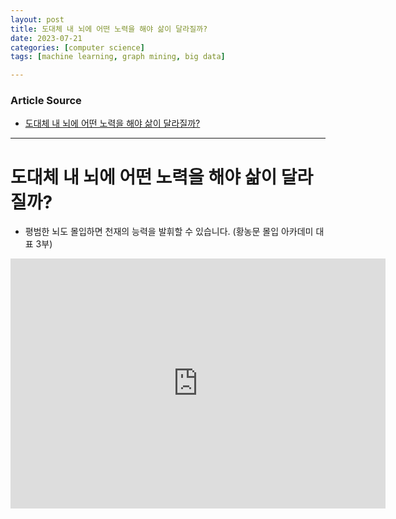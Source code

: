 ```yaml
---
layout: post
title: 도대체 내 뇌에 어떤 노력을 해야 삶이 달라질까?
date: 2023-07-21
categories: [computer science]
tags: [machine learning, graph mining, big data]

---
```


### Article Source

* [도대체 내 뇌에 어떤 노력을 해야 삶이 달라질까?](https://www.youtube.com/watch?v=WAFUZYe-rKo)


---

# 도대체 내 뇌에 어떤 노력을 해야 삶이 달라질까?

* 평범한 뇌도 몰입하면 천재의 능력을 발휘할 수 있습니다. (황농문 몰입 아카데미 대표 3부)


<iframe width="600" height="400" src="https://www.youtube.com/embed/WAFUZYe-rKo" title="YouTube video player" frameborder="0" allow="accelerometer; autoplay; clipboard-write; encrypted-media; gyroscope; picture-in-picture; web-share" allowfullscreen></iframe>